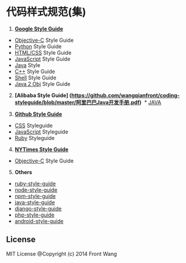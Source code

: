 代码样式规范(集)
=================

1. __[Google Style Guide](http://code.google.com/p/google-styleguide/)__
  * [Objective-C](https://google.github.io/styleguide/objcguide.xml) Style Guide
  * [Python](https://google.github.io/styleguide/pyguide.html) Style Guide
  * [HTML/CSS](https://google.github.io/styleguide/htmlcssguide.html) Style Guide
  * [JavaScript](https://google.github.io/styleguide/jsguide.html) Style Guide
  * [Java](https://google.github.io/styleguide/javaguide.html) Style
  * [C++](https://google.github.io/styleguide/cppguide.html) Style Guide
  * [Shell](https://google.github.io/styleguide/shell.xml) Style Guide
  * [Java 2 Obj](http://code.google.com/p/j2objc/wiki/JavaConversions) Style Guide
  
2. __[Alibaba Style Guide] (https://github.com/wangqianfront/coding-styleguide/blob/master/阿里巴巴Java开发手册.pdf)__
  * [JAVA](https://github.com/wangqianfront/coding-styleguide/blob/master/阿里巴巴Java开发手册.pdf)
  
3. __[Github Style Guide](https://github.com/styleguide)__
  * [CSS](https://github.com/styleguide/css) Styleguide
  * [JavaScript](https://github.com/styleguide/javascript) Styleguide
  * [Ruby](https://github.com/styleguide/ruby) Styleguide

4. __[NYTimes Style Guide](http://open.blogs.nytimes.com/2013/08/01/objectively-stylish/?_php=true&_type=blogs&_r=0)__
  * [Objective-C](https://github.com/NYTimes/objective-c-style-guide) Style Guide

5. __Others__
  * [ruby-style-guide](https://github.com/bbatsov/ruby-style-guide)
  * [node-style-guide](https://github.com/cnodejs/nodeclub)
  * [npm-style-guide](https://www.npmjs.org/doc/coding-style.html)
  * [java-style-guide](http://geosoft.no/development/javastyle.html#Layout%20of%20the%20Recommendations)
  * [django-style-guide](https://docs.djangoproject.com/en/dev/internals/contributing/writing-code/coding-style/)
  * [php-style-guide](http://framework.zend.com/manual/1.12/en/coding-standard.coding-style.html)
  * [android-style-guide](https://source.android.com/source/code-style.html)

## License 

MIT License @Copyright (c) 2014 Front Wang
